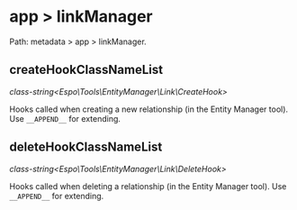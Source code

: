 # app > linkManager

Path: metadata > app > linkManager.

## createHookClassNameList

*class-string<Espo\Tools\EntityManager\Link\CreateHook\>*

Hooks called when creating a new relationship (in the Entity Manager tool). Use `__APPEND__` for extending.

## deleteHookClassNameList

*class-string<Espo\Tools\EntityManager\Link\DeleteHook\>*

Hooks called when deleting a relationship (in the Entity Manager tool). Use `__APPEND__` for extending.
